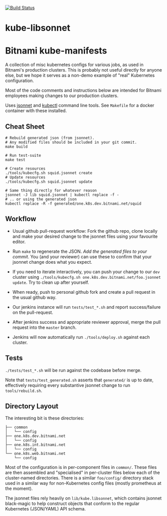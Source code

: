 [![Build Status](https://travis-ci.org/bitnami-labs/kube-manifests.svg?branch=master)](https://travis-ci.org/bitnami-labs/kube-manifests)
# kube-libsonnet
# Bitnami kube-manifests

A collection of misc kubernetes configs for various jobs, as used in
Bitnami's production clusters.  This is probably not useful directly
for anyone else, but we hope it serves as a non-demo example of "real"
Kubernetes configuration.

Most of the code comments and instructions below are intended for
Bitnami employees making changes to our production clusters.

Uses [jsonnet](http://jsonnet.org/) and
[kubectl](https://kubernetes.io/docs/user-guide/prereqs/) command line
tools.  See `Makefile` for a docker container with these installed.


## Cheat Sheet
```
# Rebuild generated json (from jsonnet).
# Any modified files should be included in your git commit.
make build

# Run test-suite
make test

# Create resources
./tools/kubecfg.sh squid.jsonnet create
# Update resources
./tools/kubecfg.sh squid.jsonnet update

# Same thing directly for whatever reason
jsonnet -J lib squid.jsonnet | kubectl replace -f -
# .. or using the generated json
kubectl replace -R -f generated/one.k8s.dev.bitnami.net/squid
```

## Workflow

- Usual github pull-request workflow: Fork the github repo, clone
  locally and make your desired change to the jsonnet files using your
  favourite editor.

- Run `make` to regenerate the JSON.  *Add the generated files to your
  commit*.  You (and your reviewer) can use these to confirm that your
  jsonnet change does what you expect.

- If you need to iterate interactively, you can push your change
  to our `dev` cluster using
  `./tools/kubecfg.sh one.k8s.dev.bitnami.net/foo.jsonnet update`. Try
  to clean up after yourself.

- When ready, push to personal github fork and create a pull request
  in the usual github way.

- Our jenkins instance will run `tests/test_*.sh` and report
  success/failure on the pull-request.

- After jenkins success and appropriate reviewer approval, merge the
  pull request into the `master` branch.

- Jenkins will now automatically run `./tools/deploy.sh` against each
  cluster.

## Tests

`./tests/test_*.sh` will be run against the codebase before merge.

Note that `tests/test_generated.sh` asserts that `generated/` is up to
date, effectively requiring every substantive jsonnet change to run
`tools/rebuild.sh`.

## Directory Layout

The interesting bit is these directories:

```
├── common
│   └── config
├── one.k8s.dev.bitnami.net
│   └── config
├── one.k8s.int.bitnami.net
│   └── config
└── one.k8s.web.bitnami.net
    └── config
```

Most of the configuration is in per-component files in `common/`.
These files are then assembled and "specialised" in per-cluster files
below each of the cluster-named directories.  There is a similar
`foo/config/` directory stack used in a similar way for non-Kubernetes
config files (mostly prometheus at the moment).

The jsonnet files rely heavily on `lib/kube.libsonnet`, which contains
jsonnet black-magic to help construct objects that conform to the
regular Kubernetes (JSON/YAML) API schema.

